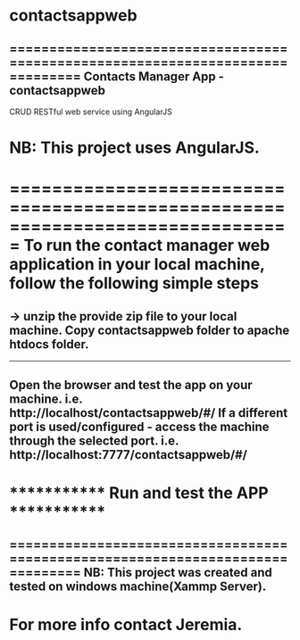 # contactsappweb

===============================================================================
Contacts Manager App - contactsappweb
-------------------------------------------------------------------------------
CRUD RESTful web service using AngularJS

NB: This project uses AngularJS.
===============================================================================


===============================================================================
To run the contact manager web application in your local machine, follow the following simple steps
===============================================================================
-> unzip the provide zip file to your local machine. Copy contactsappweb folder to apache htdocs folder.
-------------------------------------------------------------------------------

-------------------------------------------------------------------------------
Open the browser and test the app on your machine.
i.e. http://localhost/contactsappweb/#/
If a different port is used/configured - access the machine through the selected port.
i.e. http://localhost:7777/contactsappweb/#/
-------------------------------------------------------------------------------
***********                   Run and test the APP                  ***********
===============================================================================



===============================================================================
NB: This project was created and tested on windows machine(Xammp Server).
-------------------------------------------------------------------------------
For more info contact Jeremia.
===============================================================================